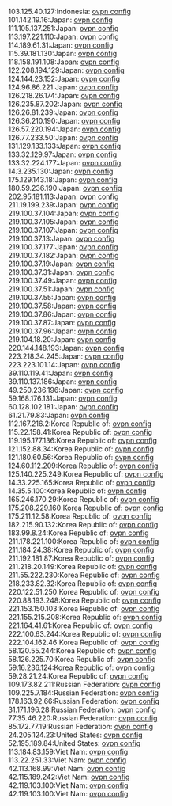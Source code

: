 103.125.40.127:Indonesia: [ovpn config](vpn/103_125_40_127.ovpn)  
101.142.19.16:Japan: [ovpn config](vpn/101_142_19_16.ovpn)  
111.105.137.251:Japan: [ovpn config](vpn/111_105_137_251.ovpn)  
113.197.221.110:Japan: [ovpn config](vpn/113_197_221_110.ovpn)  
114.189.61.31:Japan: [ovpn config](vpn/114_189_61_31.ovpn)  
115.39.181.130:Japan: [ovpn config](vpn/115_39_181_130.ovpn)  
118.158.191.108:Japan: [ovpn config](vpn/118_158_191_108.ovpn)  
122.208.194.129:Japan: [ovpn config](vpn/122_208_194_129.ovpn)  
124.144.23.152:Japan: [ovpn config](vpn/124_144_23_152.ovpn)  
124.96.86.221:Japan: [ovpn config](vpn/124_96_86_221.ovpn)  
126.218.26.174:Japan: [ovpn config](vpn/126_218_26_174.ovpn)  
126.235.87.202:Japan: [ovpn config](vpn/126_235_87_202.ovpn)  
126.26.81.239:Japan: [ovpn config](vpn/126_26_81_239.ovpn)  
126.36.210.190:Japan: [ovpn config](vpn/126_36_210_190.ovpn)  
126.57.220.194:Japan: [ovpn config](vpn/126_57_220_194.ovpn)  
126.77.233.50:Japan: [ovpn config](vpn/126_77_233_50.ovpn)  
131.129.133.133:Japan: [ovpn config](vpn/131_129_133_133.ovpn)  
133.32.129.97:Japan: [ovpn config](vpn/133_32_129_97.ovpn)  
133.32.224.177:Japan: [ovpn config](vpn/133_32_224_177.ovpn)  
14.3.235.130:Japan: [ovpn config](vpn/14_3_235_130.ovpn)  
175.129.143.18:Japan: [ovpn config](vpn/175_129_143_18.ovpn)  
180.59.236.190:Japan: [ovpn config](vpn/180_59_236_190.ovpn)  
202.95.181.113:Japan: [ovpn config](vpn/202_95_181_113.ovpn)  
211.19.199.239:Japan: [ovpn config](vpn/211_19_199_239.ovpn)  
219.100.37.104:Japan: [ovpn config](vpn/219_100_37_104.ovpn)  
219.100.37.105:Japan: [ovpn config](vpn/219_100_37_105.ovpn)  
219.100.37.107:Japan: [ovpn config](vpn/219_100_37_107.ovpn)  
219.100.37.13:Japan: [ovpn config](vpn/219_100_37_13.ovpn)  
219.100.37.177:Japan: [ovpn config](vpn/219_100_37_177.ovpn)  
219.100.37.182:Japan: [ovpn config](vpn/219_100_37_182.ovpn)  
219.100.37.19:Japan: [ovpn config](vpn/219_100_37_19.ovpn)  
219.100.37.31:Japan: [ovpn config](vpn/219_100_37_31.ovpn)  
219.100.37.49:Japan: [ovpn config](vpn/219_100_37_49.ovpn)  
219.100.37.51:Japan: [ovpn config](vpn/219_100_37_51.ovpn)  
219.100.37.55:Japan: [ovpn config](vpn/219_100_37_55.ovpn)  
219.100.37.58:Japan: [ovpn config](vpn/219_100_37_58.ovpn)  
219.100.37.86:Japan: [ovpn config](vpn/219_100_37_86.ovpn)  
219.100.37.87:Japan: [ovpn config](vpn/219_100_37_87.ovpn)  
219.100.37.96:Japan: [ovpn config](vpn/219_100_37_96.ovpn)  
219.104.18.20:Japan: [ovpn config](vpn/219_104_18_20.ovpn)  
220.144.148.193:Japan: [ovpn config](vpn/220_144_148_193.ovpn)  
223.218.34.245:Japan: [ovpn config](vpn/223_218_34_245.ovpn)  
223.223.101.14:Japan: [ovpn config](vpn/223_223_101_14.ovpn)  
39.110.119.41:Japan: [ovpn config](vpn/39_110_119_41.ovpn)  
39.110.137.186:Japan: [ovpn config](vpn/39_110_137_186.ovpn)  
49.250.236.196:Japan: [ovpn config](vpn/49_250_236_196.ovpn)  
59.168.176.131:Japan: [ovpn config](vpn/59_168_176_131.ovpn)  
60.128.102.181:Japan: [ovpn config](vpn/60_128_102_181.ovpn)  
61.21.79.83:Japan: [ovpn config](vpn/61_21_79_83.ovpn)  
112.167.216.2:Korea Republic of: [ovpn config](vpn/112_167_216_2.ovpn)  
115.22.158.41:Korea Republic of: [ovpn config](vpn/115_22_158_41.ovpn)  
119.195.177.136:Korea Republic of: [ovpn config](vpn/119_195_177_136.ovpn)  
121.152.88.34:Korea Republic of: [ovpn config](vpn/121_152_88_34.ovpn)  
121.180.60.56:Korea Republic of: [ovpn config](vpn/121_180_60_56.ovpn)  
124.60.112.209:Korea Republic of: [ovpn config](vpn/124_60_112_209.ovpn)  
125.140.225.249:Korea Republic of: [ovpn config](vpn/125_140_225_249.ovpn)  
14.33.225.165:Korea Republic of: [ovpn config](vpn/14_33_225_165.ovpn)  
14.35.5.100:Korea Republic of: [ovpn config](vpn/14_35_5_100.ovpn)  
165.246.170.29:Korea Republic of: [ovpn config](vpn/165_246_170_29.ovpn)  
175.208.229.160:Korea Republic of: [ovpn config](vpn/175_208_229_160.ovpn)  
175.211.12.58:Korea Republic of: [ovpn config](vpn/175_211_12_58.ovpn)  
182.215.90.132:Korea Republic of: [ovpn config](vpn/182_215_90_132.ovpn)  
183.99.8.24:Korea Republic of: [ovpn config](vpn/183_99_8_24.ovpn)  
211.178.221.100:Korea Republic of: [ovpn config](vpn/211_178_221_100.ovpn)  
211.184.24.38:Korea Republic of: [ovpn config](vpn/211_184_24_38.ovpn)  
211.192.181.87:Korea Republic of: [ovpn config](vpn/211_192_181_87.ovpn)  
211.218.20.149:Korea Republic of: [ovpn config](vpn/211_218_20_149.ovpn)  
211.55.222.230:Korea Republic of: [ovpn config](vpn/211_55_222_230.ovpn)  
218.233.82.32:Korea Republic of: [ovpn config](vpn/218_233_82_32.ovpn)  
220.122.51.250:Korea Republic of: [ovpn config](vpn/220_122_51_250.ovpn)  
220.88.193.248:Korea Republic of: [ovpn config](vpn/220_88_193_248.ovpn)  
221.153.150.103:Korea Republic of: [ovpn config](vpn/221_153_150_103.ovpn)  
221.155.215.208:Korea Republic of: [ovpn config](vpn/221_155_215_208.ovpn)  
221.164.41.61:Korea Republic of: [ovpn config](vpn/221_164_41_61.ovpn)  
222.100.63.244:Korea Republic of: [ovpn config](vpn/222_100_63_244.ovpn)  
222.104.162.46:Korea Republic of: [ovpn config](vpn/222_104_162_46.ovpn)  
58.120.55.244:Korea Republic of: [ovpn config](vpn/58_120_55_244.ovpn)  
58.126.225.70:Korea Republic of: [ovpn config](vpn/58_126_225_70.ovpn)  
59.16.236.124:Korea Republic of: [ovpn config](vpn/59_16_236_124.ovpn)  
59.28.21.24:Korea Republic of: [ovpn config](vpn/59_28_21_24.ovpn)  
109.173.82.211:Russian Federation: [ovpn config](vpn/109_173_82_211.ovpn)  
109.225.7.184:Russian Federation: [ovpn config](vpn/109_225_7_184.ovpn)  
178.163.92.66:Russian Federation: [ovpn config](vpn/178_163_92_66.ovpn)  
31.171.196.28:Russian Federation: [ovpn config](vpn/31_171_196_28.ovpn)  
77.35.46.220:Russian Federation: [ovpn config](vpn/77_35_46_220.ovpn)  
85.172.77.19:Russian Federation: [ovpn config](vpn/85_172_77_19.ovpn)  
24.205.124.23:United States: [ovpn config](vpn/24_205_124_23.ovpn)  
52.195.189.84:United States: [ovpn config](vpn/52_195_189_84.ovpn)  
113.184.83.159:Viet Nam: [ovpn config](vpn/113_184_83_159.ovpn)  
113.22.251.33:Viet Nam: [ovpn config](vpn/113_22_251_33.ovpn)  
42.113.168.99:Viet Nam: [ovpn config](vpn/42_113_168_99.ovpn)  
42.115.189.242:Viet Nam: [ovpn config](vpn/42_115_189_242.ovpn)  
42.119.103.100:Viet Nam: [ovpn config](vpn/42_119_103_100.ovpn)  
42.119.103.100:Viet Nam: [ovpn config](vpn/42_119_103_100.ovpn)  
